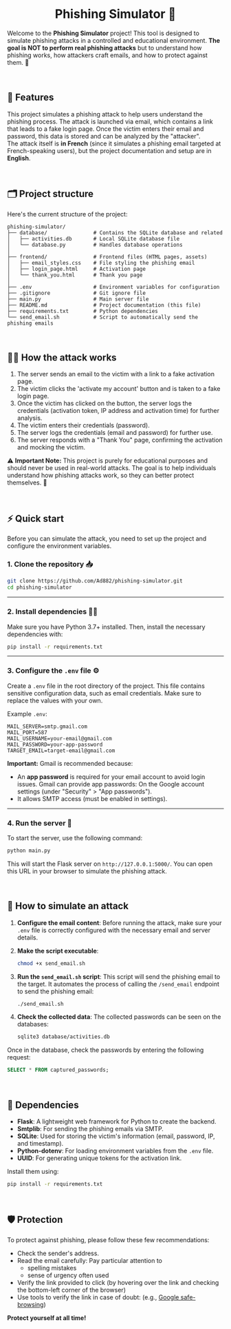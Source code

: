 <h1 align='center'> Phishing Simulator 🎣 </h1>  

Welcome to the **Phishing Simulator** project! This tool is designed to simulate phishing attacks in a controlled and educational environment. **The goal is NOT to perform real phishing attacks** but to understand how phishing works, how attackers craft emails, and how to protect against them. 🔐

<br>

## 🌟 Features

This project simulates a phishing attack to help users understand the phishing process. The attack is launched via email, which contains a link that leads to a fake login page. Once the victim enters their email and password, this data is stored and can be analyzed by the "attacker".   
The attack itself is **in French** (since it simulates a phishing email targeted at French-speaking users), but the project documentation and setup are in **English**.


<br>

## 🗂️ Project structure

Here's the current structure of the project:

```
phishing-simulator/
├── database/               # Contains the SQLite database and related 
│   ├── activities.db       # Local SQLite database file
│   └── database.py         # Handles database operations
│
├── frontend/               # Frontend files (HTML pages, assets) 
│   ├── email_styles.css    # File styling the phishing email
│   ├── login_page.html     # Activation page
│   └── thank_you.html      # Thank you page
│
├── .env                    # Environment variables for configuration
├── .gitignore              # Git ignore file
├── main.py                 # Main server file
├── README.md               # Project documentation (this file)
├── requirements.txt        # Python dependencies
└── send_email.sh           # Script to automatically send the phishing emails
```


<br>

## 🕵️‍♂️ How the attack works 

1. The server sends an email to the victim with a link to a fake activation page.
2. The victim clicks the 'activate my account' button and is taken to a fake login page.
3. Once the victim has clicked on the button, the server logs the credentials (activation token, IP address and activation time) for further analysis.
4. The victim enters their credentials (password).
5. The server logs the credentials (email and password) for further use.
6. The server responds with a "Thank You" page, confirming the activation and mocking the victim.
  
⚠️ **Important Note:** This project is purely for educational purposes and should never be used in real-world attacks. The goal is to help individuals understand how phishing attacks work, so they can better protect themselves. 🚫

<br>

## ⚡ Quick start

Before you can simulate the attack, you need to set up the project and configure the environment variables.


### 1. Clone the repository 📥

```bash
git clone https://github.com/Ad882/phishing-simulator.git
cd phishing-simulator
```

--- 
### 2. Install dependencies 🧑‍💻

Make sure you have Python 3.7+ installed. Then, install the necessary dependencies with:

```bash
pip install -r requirements.txt
```

--- 
### 3. Configure the `.env` file ⚙️

Create a `.env` file in the root directory of the project. This file contains sensitive configuration data, such as email credentials. Make sure to replace the values with your own.

Example `.env`:

```env
MAIL_SERVER=smtp.gmail.com
MAIL_PORT=587
MAIL_USERNAME=your-email@gmail.com
MAIL_PASSWORD=your-app-password
TARGET_EMAIL=target-email@gmail.com
```

**Important:**
Gmail is recommended because:
- An **app password** is required for your email account to avoid login issues. Gmail can provide app passwords: On the Google account settings (under "Security" > "App passwords").
- It allows SMTP access (must be enabled in settings).
  
--- 
### 4. Run the server 🚀

To start the server, use the following command:

```bash
python main.py
```

This will start the Flask server on `http://127.0.0.1:5000/`. You can open this URL in your browser to simulate the phishing attack.

<br>

## 🎯 How to simulate an attack 

1. **Configure the email content**: Before running the attack, make sure your `.env` file is correctly configured with the necessary email and server details.

2. **Make the script executable**:
   ```bash
   chmod +x send_email.sh
    ```
   
4. **Run the `send_email.sh` script**: This script will send the phishing email to the target. It automates the process of calling the `/send_email` endpoint to send the phishing email:
   ```bash
   ./send_email.sh
    ```
   
5. **Check the collected data**: The collected passwords can be seen on the databases:
    ```bash
    sqlite3 database/activities.db
    ```
    
Once in the database, check the passwords by entering the following request:
```sql
SELECT * FROM captured_passwords;
```


<br>

## 🔗 Dependencies

- **Flask**: A lightweight web framework for Python to create the backend.
- **Smtplib**: For sending the phishing emails via SMTP.
- **SQLite**: Used for storing the victim's information (email, password, IP, and timestamp).
- **Python-dotenv**: For loading environment variables from the `.env` file.
- **UUID**: For generating unique tokens for the activation link.

Install them using:

```bash
pip install -r requirements.txt
```


<br>

## 🛡️ Protection
To protect against phishing, please follow these few recommendations:
- Check the sender's address.
- Read the email carefully:
  Pay particular attention to
  - spelling mistakes
  - sense of urgency often used
- Verify the link provided to click (by hovering over the link and checking the bottom-left corner of the browser)
- Use tools to verify the link in case of doubt: (e.g., [Google safe-browsing](https://transparencyreport.google.com/safe-browsing/search))

**Protect yourself at all time!**
